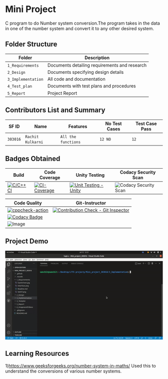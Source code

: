 
# Mini Project 

C program to do Number system conversion.The program takes in the data in one of the number system and convert it to any other desired system.


## Folder Structure
Folder             | Description
-------------------| -----------------------------------------
`1_Requirements`   | Documents detailing requirements and research
`2_Design`         | Documents specifying design details
`3_Implementation` | All code and documentation
`4_Test_plan`      | Documents with test plans and procedures
`5_Report`         | Project Report

## Contributors List and Summary

SF ID     |  Name      |    Features       |No Test Cases|Test Case Pass
----------|------------|-------------------|------------|--------------
`303016`  | `Rachit Kulkarni`   | `All the functions` |`12 NO`       | `12`

## Badges Obtained

|Build|Code Coverage|Unity Testing |Codacy Security Scan |
|-----|-------------|--------------|---------------------|
|[![C/C++ CI](https://github.com/rachit-kulkarni/Mini_project_303016/actions/workflows/c-build.yml/badge.svg)](https://github.com/rachit-kulkarni/Mini_project_303016/actions/workflows/c-build.yml)|[![CI-Coverage](https://github.com/rachit-kulkarni/Mini_project_303016/actions/workflows/code_coverage.yml/badge.svg)](https://github.com/rachit-kulkarni/Mini_project_303016/actions/workflows/code_coverage.yml)|[![Unit Testing - Unity](https://github.com/rachit-kulkarni/Mini_project_303016/actions/workflows/unity.yml/badge.svg)](https://github.com/rachit-kulkarni/Mini_project_303016/actions/workflows/unity.yml)|![Codacy Security Scan](https://github.com/rachit-kulkarni/Mini_project_303016/actions/workflows/codacy-analysis.yml/badge.svg)|

|                        Code Quality                                                        | Git-Instructor   |                                                         
| ------------------------------------------------------------------------------------------ |------------------|    
|[![cppcheck-action](https://github.com/rachit-kulkarni/Mini_project_303016/actions/workflows/cppcheck.yml/badge.svg)](https://github.com/rachit-kulkarni/Mini_project_303016/actions/workflows/cppcheck.yml)|[![Contribution Check - Git Inspector](https://github.com/rachit-kulkarni/Mini_project_303016/actions/workflows/Git_Inspector.yml/badge.svg)](https://github.com/rachit-kulkarni/Mini_project_303016/actions/workflows/Git_Inspector.yml)
|         [![Codacy Badge](https://app.codacy.com/project/badge/Grade/c16a2b2b27d54cc9a9ab32d947109314)](https://www.codacy.com/gh/rachit-kulkarni/Mini_project_303016/dashboard?utm_source=github.com&amp;utm_medium=referral&amp;utm_content=rachit-kulkarni/Mini_project_303016&amp;utm_campaign=Badge_Grade)                |
|![Image](https://www.code-inspector.com/project/24939/score/svg)                            |
                                                  
## Project Demo

![Alt Text](5_ImagesandVideos/Demo.gif)



## Learning Resources
1)https://www.geeksforgeeks.org/number-system-in-maths/ Used this to understand the conversions of various number systems.
